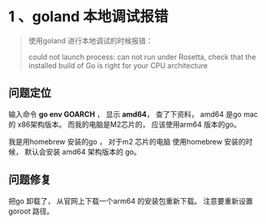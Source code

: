 # 1 、goland 本地调试报错

> 使用goland 进行本地调试的时候报错： 
> 
> could not launch process: can not run under Rosetta, check that the installed build of Go is right for your CPU architecture

## 问题定位

输入命令 **go env GOARCH** ， 显示 **amd64**， 查了下资料， amd64 是go mac 的 x86架构版本。 
而我的电脑是M2芯片的， 应该使用arm64 版本的go。 

我是用homebrew 安装的go ， 对于m2 芯片的电脑 使用homebrew 安装的时候， 默认会安装 amd64 架构版本的 go。

## 问题修复

把go 卸载了， 从官网上下载一个arm64 的安装包重新下载。 注意要重新设置goroot 路径。


